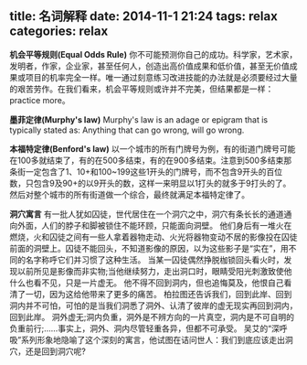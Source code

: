 title: 名词解释
date: 2014-11-1 21:24
tags: relax
categories: relax
---
**机会平等规则(Equal Odds Rule)**
你不可能预测你自己的成功。科学家，艺术家，发明者，作家，企业家，甚至任何人，创造出高价值成果和低价值，甚至无价值成果或项目的机率完全一样。唯一通过刻意练习改进技能的办法就是必须要经过大量的艰苦劳作。在我们看来，机会平等规则或许并不完美，但结果都是一样：practice more。

**墨菲定律(Murphy's law)**
Murphy's law is an adage or epigram that is typically stated as: Anything that can go wrong, will go wrong.

**本福特定律(Benford's law)**
以一个城市的所有门牌号为例，有的街道门牌号可能在100多就结束了，有的在500多结束，有的在900多结束。注意到500多结束那条街一定包含了1、10+和100~199这些1开头的门牌号，而不包含9开头的百位数，只包含9及90+的以9开头的数，这样一来明显以1打头的就多于9打头的了。然后对整个城市的所有街道做一个综合，最终就满足本福特定律了。


**洞穴寓言**
有一批人犹如囚徒，世代居住在一个洞穴之中，洞穴有条长长的通道通向外面，人们的脖子和脚被锁住不能环顾，只能面向洞壁。
他们身后有一堆火在燃烧，火和囚徒之间有一些人拿着器物走动、火光将器物变动不居的影像投在囚徒前面的洞壁上。囚徒不能回头，不知道影像的原因，以为这些影子是“实在”，用不同的名字称呼它们并习惯了这种生活。
当某一囚徒偶然挣脱枷锁回头看火时，发现以前所见是影像而非实物;当他继续努力，走出洞口时，眼睛受阳光刺激致使他什么也看不见，只是一片虚无。
他不得不回到洞内，但也追悔莫及，他恨自己看清了一切，因为这给他带来了更多的痛苦。
柏拉图还告诉我们，回到此岸、回到洞内并不可怕，可怕的是当我们洞悉了洞外、认清了彼岸的虚无现实再回到洞内，回到此岸。
洞外虚无;洞内负重，洞外是不辨方向的一片真空，洞内是不可自明的负重前行;……事实上，洞外、洞内尽管轻重各异，但都不可承受。
吴艾的“深呼吸”系列形象地隐喻了这个深刻的寓言，他试图在诘问世人：我们到底应该走出洞穴，还是回到洞穴呢?
